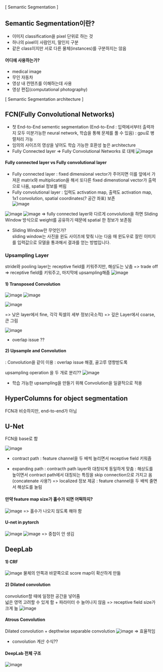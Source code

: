[ Semantic Segmentation ]

## Semantic Segmentation이란?
- 이미지 classification을 pixel 단위로 하는 것  
- 하나의 pixel이 사람인지, 말인지 구분  
- 같은 class이지만 서로 다른 물체(instances)를 구분하지는 않음  

#### 어디에 사용하는가?
- medical image
- 무인 자동차
- 영상 내 컨텐츠를 이해하는데 사용
- 영상 편집(computational photography)


[ Semantic Segmentation architecture ]



## FCN(Fully Convolutional Networks)
- 첫 End-to-End sementic segmentation (End-to-End : 입력에서부터 출력까지 모두 미분가능한 neural network, 학습을 통해 문제를 풀 수 있음) : gpu로 병렬처리 가능 
- 임의의 사이즈의 영상을 넣어도 학습 가능한 호환성 높은 architecture
- Fully Connected layer => Fully Convolutional Networks 로 대체
![image](https://user-images.githubusercontent.com/51853700/132618059-5c266715-d916-4364-99cc-5616082f68b7.png)



#### Fully connected layer vs Fully convolutional layer 
- Fully connected layer : fixed dimensional vector가 주어지면 이를 앞에서 가져온 matrix와 multiplication을 해서 또다른 fixed dimenstional vector가 출력으로 나옴, spatial 정보를 버림 
- Fully convolutional layer : 입력도 activation map, 출력도 activation map, 1x1 convolution, spatial coordinates(? 공간 좌표) 보존  
![image](https://user-images.githubusercontent.com/51853700/132618167-5af31fed-7368-42ae-b4e7-db6fc280ac6e.png)



![image](https://user-images.githubusercontent.com/51853700/132629486-f4524217-cf49-4041-9a4c-ed38358a937b.png)
![image](https://user-images.githubusercontent.com/51853700/132629647-bac1ee59-22e2-4a10-b11d-d1080a623a81.png)
=> fully connected layer와 다르게 convolution을 하면 Sliding Window 방식으로 weight를 공유하기 때문에 spatial 한 정보가 보존됨

* Sliding Window란 무엇인가?  
sliding window는 사진을 윈도 사이즈에 맞춰 나눈 다음 매 윈도우로 잘린 이미지를
입력값으로 모델을 통과해서 결과를 얻는 방법입니다.


### Upsampling Layer  
stride와 pooling layer는 receptive field를 키워주지만, 해상도는 낮춤 => trade off
=> receptive field를 키워주고, 마지막에 upsampling해줌
![image](https://user-images.githubusercontent.com/51853700/132630550-d46c8a14-093f-4c73-af5d-4f355a4463d0.png)

 
 
 #### 1) Transposed Convolution
 
 ![image](https://user-images.githubusercontent.com/51853700/132630834-0107487d-f6e3-4884-9471-f0f7df577410.png)
 ![image](https://user-images.githubusercontent.com/51853700/132630861-a82aa697-dbc2-4623-9481-f965f23f12ba.png)


![image](https://user-images.githubusercontent.com/51853700/132631233-3ad8d627-bd12-4d53-b9b4-7dd332870bf7.png)

=> 낮은 layer에서 fine, 각각 픽셀의 세부 정보(국소적)
=> 깊은 Layer에서 coarse, 큰 그림

![image](https://user-images.githubusercontent.com/51853700/132631389-f8ece70f-0ab7-4991-a58a-9517587e0d8a.png)

* overlap issue ??


 #### 2) Upsample and Convolution
 : Convolution을 같이 이용 
 : overlap issue 해결, 골고루 영향받도록
 
 upsampling operation 을 두 개로 분리??
 ![image](https://user-images.githubusercontent.com/51853700/132631945-21ca24bb-c50e-436c-81b7-1f433864005c.png)

- 학습 가능한 upsampling을 만들기 위해 Convolution을 일괄적으로 적용



## HyperColumns for object segmentation
FCN과 비슷하지만, end-to-end가 아님


## U-Net
FCN을 base로 함

![image](https://user-images.githubusercontent.com/51853700/132632110-b056433b-e145-4451-8062-ff3b4804905f.png)

* contract path
: feature channel을 두 배씩 늘리면서 receptive field 키워줌

* expanding path
: contracth path layer와 대칭되게 동일하게 맞춤
: 해상도를 높이면서 contract path에서 대칭되는 특징을 skip connection으로 가지고 옴(concatenate 사용?) => localized 정보 제공
: feature channel을 두 배씩 줄면서 해상도를 늘림


#### 만약 feature map size가 홀수가 되면 어떡하지?
![image](https://user-images.githubusercontent.com/51853700/132634010-4fa58f31-9067-4734-a488-2c89395fb782.png)
=> 홀수가 나오지 않도록 해야 함


#### U-net in pytorch
![image](https://user-images.githubusercontent.com/51853700/132634109-1c60778a-8911-4f88-b85e-b323b444b18e.png)
![image](https://user-images.githubusercontent.com/51853700/132634273-fb16d8bd-e560-4899-a15a-ce71ff3697f0.png)
=> 중첩이 안 생김


## DeepLab
#### 1) CRF
![image](https://user-images.githubusercontent.com/51853700/132635508-e5ec3c52-356f-4aa8-93ee-e48d37073308.png)
물체의 안쪽과 바깥쪽으로 score map이 확산하게 만듦 

#### 2) Dilated convolution
convolution할 때에 일정한 공간을 넣어줌  
넓은 영역 고려할 수 있게 함 + 파라미터 수 늘어나지 않음
=> receptive field size가 크게 늚
![image](https://user-images.githubusercontent.com/51853700/132636148-4f828421-56cb-43e3-974d-551e79dac179.png)



#### Atrous Convolution
Dilated convolution + depthwise separable convolution
![image](https://user-images.githubusercontent.com/51853700/132636406-30bc2cc4-c752-4777-bf3c-de0a64faf3d1.png)
=> 효율적임

* convolution 계산 수식??


#### DeepLab 전체 구조
![image](https://user-images.githubusercontent.com/51853700/132636620-c5e8966a-f174-47e0-8783-489e11d4838d.png)
